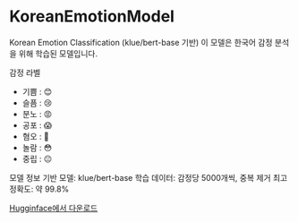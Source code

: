 # KoreanEmotionModel

Korean Emotion Classification (klue/bert-base 기반)
이 모델은 한국어 감정 분석을 위해 학습된 모델입니다.

감정 라벨
- 기쁨 : 😊
- 슬픔 : 😢
- 분노 : 😡
- 공포 : 😱
- 혐오 : 🤢
- 놀람 : 😳
- 중립 : 😐
  
모델 정보
기반 모델: klue/bert-base
학습 데이터: 감정당 5000개씩, 중복 제거
최고 정확도: 약 99.8%

[Hugginface에서 다운로드]([http://www.naver.com/](https://huggingface.co/dlckdfuf141/korean-emotion-kluebert-v2))
